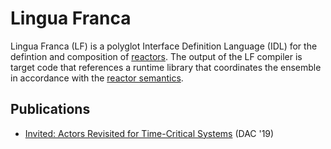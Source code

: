 # Lingua Franca

Lingua Franca (LF) is a polyglot Interface Definition Language (IDL) for the defintion and composition of [reactors](https://github.com/icyphy/lingua-franca/wiki/reactors). The output of the LF compiler is target code that references a runtime library that coordinates the ensemble in accordance with the [reactor semantics](https://github.com/icyphy/lingua-franca/wiki/Semantics). 

## Publications
- [Invited: Actors Revisited for Time-Critical Systems](https://ptolemy.berkeley.edu/publications/papers/19/LohstrohEtAl_Reactors_DAC_2019.pdf) (DAC '19)
